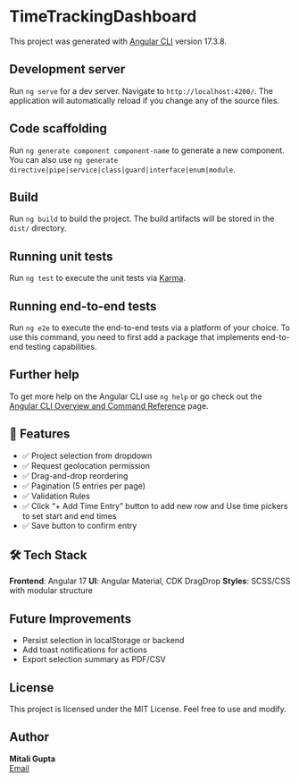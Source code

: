 # TimeTrackingDashboard

This project was generated with [Angular CLI](https://github.com/angular/angular-cli) version 17.3.8.

## Development server

Run `ng serve` for a dev server. Navigate to `http://localhost:4200/`. The application will automatically reload if you change any of the source files.

## Code scaffolding

Run `ng generate component component-name` to generate a new component. You can also use `ng generate directive|pipe|service|class|guard|interface|enum|module`.

## Build

Run `ng build` to build the project. The build artifacts will be stored in the `dist/` directory.

## Running unit tests

Run `ng test` to execute the unit tests via [Karma](https://karma-runner.github.io).

## Running end-to-end tests

Run `ng e2e` to execute the end-to-end tests via a platform of your choice. To use this command, you need to first add a package that implements end-to-end testing capabilities.

## Further help

To get more help on the Angular CLI use `ng help` or go check out the [Angular CLI Overview and Command Reference](https://angular.io/cli) page.


## 🚀 Features

- ✅ Project selection from dropdown
- ✅ Request geolocation permission
- ✅ Drag-and-drop reordering
- ✅ Pagination (5 entries per page)
- ✅ Validation Rules
- ✅ Click “+ Add Time Entry” button to add new row and Use time pickers to set start and end times
- ✅ Save button to confirm entry

## 🛠 Tech Stack

**Frontend**: Angular 17
**UI**: Angular Material, CDK DragDrop
**Styles**: SCSS/CSS with modular structure

## Future Improvements

- Persist selection in localStorage or backend
- Add toast notifications for actions
- Export selection summary as PDF/CSV
## License

This project is licensed under the MIT License. Feel free to use and modify.

## Author
**Mitali Gupta**  
[Email](mitalig822@gmail.com)
